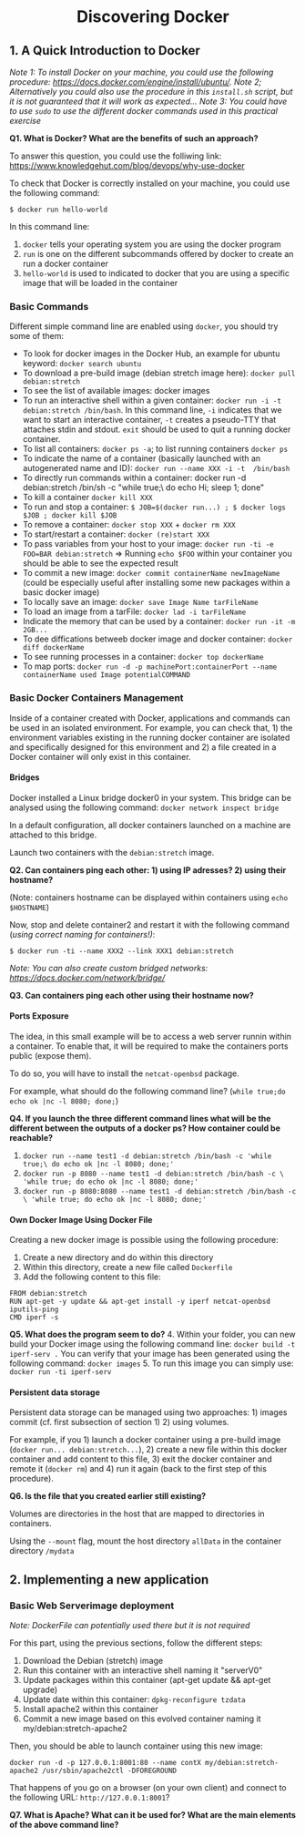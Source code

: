 <center> <h1>Discovering Docker</h1> </center>

## 1. A Quick Introduction to Docker

*Note 1: To install Docker on your machine, you could use the following procedure: https://docs.docker.com/engine/install/ubuntu/.* 
*Note 2; Alternatively you could also use the procedure in this `install.sh` script, but it is not guaranteed that it will work as expected...*
*Note 3: You could have to use `sudo` to use the different docker commands used in this practical exercise*

**Q1. What is Docker? What are the benefits of such an approach?**

To answer this question, you could use the folliwing link: https://www.knowledgehut.com/blog/devops/why-use-docker

To check that Docker is correctly installed on your machine, you could use the following command:

```console
$ docker run hello-world
```

In  this command line:
  1. `docker` tells your operating system you are using the docker program
  2. `run` is one on the different subcommands offered by docker to create an run a docker container
  3. `hello-world` is used to indicated to docker that you are using a specific image that will be loaded in the container

### Basic Commands

Different simple command line are enabled using `docker`, you should try some of them:
  - To look for docker images in the Docker Hub, an example for ubuntu keyword: `docker search ubuntu` 
  - To download a pre-build image (debian stretch image here): `docker pull debian:stretch`
  - To see the list of available images: docker images
  - To run an interactive shell within a given container: `docker run -i -t debian:stretch /bin/bash`. In this command line, `-i` indicates that we want to start an interactive container, `-t` creates a pseudo-TTY that attaches stdin and stdout. `exit` should be used to quit a running docker container.
  - To list all containers: `docker ps -a`; to list running containers `docker ps`
  - To indicate the name of a container (basically launched with an autogenerated name and ID): `docker run --name XXX -i -t  /bin/bash`
  - To directly run commands within a container: docker run -d debian:stretch /bin/sh -c "while true;\ do echo Hi; sleep 1; done"
  - To kill a container `docker kill XXX`
  - To run and stop a container: `$ JOB=$(docker run...) ; $ docker logs $JOB ; docker kill $JOB`
  - To remove a container: `docker stop XXX` + `docker rm XXX`
  - To start/restart a container: `docker (re)start XXX` 
  - To pass variables from your host to your image: `docker run -ti -e FOO=BAR debian:stretch` => Running `echo $FOO` within your container you should be able to see the expected result
  - To commit a new image: `docker commit containerName newImageName` (could be especially useful after installing some new packages within a basic docker image)
  - To locally save an image: `docker save Image Name tarFileName`
  - To load an image from a tarFile: `docker lad -i tarFileName`
  - Indicate the memory that can be used by a container: `docker run -it -m 2GB...`
  - To dee diffications betweeb docker image and docker container: `docker diff dockerName`
  - To see running processes in a container: `docker top dockerName`
  - To map ports: `docker run -d -p machinePort:containerPort --name containerName used Image potentialCOMMAND`


### Basic Docker Containers Management

Inside of a container created with Docker, applications and commands can be used in an isolated environment. For example, you can check that, 1) the environment variables existing in the running docker container are isolated and specifically designed for this environment and 2) a file created in a Docker container will only exist in this container.

#### Bridges

Docker installed a Linux bridge docker0 in your system. This bridge can be analysed using the following command: `docker network inspect bridge`

In a default configuration, all docker containers launched on a machine are attached to this bridge.

Launch two containers with the `debian:stretch` image.

**Q2. Can containers ping each other: 1) using IP adresses? 2) using their hostname?**

(Note: containers hostname can be displayed within containers using `echo $HOSTNAME`)

Now, stop and delete container2 and restart it with the following command (*using correct naming for containers!)*:
```console
$ docker run -ti --name XXX2 --link XXX1 debian:stretch
```

*Note: You can also create custom bridged networks: https://docs.docker.com/network/bridge/*

**Q3. Can containers ping each other using their hostname now?**

#### Ports Exposure

The idea, in this small example will be to access a web server runnin within a container. To enable that, it will be required to make the containers ports public (expose them).

To do so, you will have to install the `netcat-openbsd` package.

For example, what should do the following command line? (`while true;do echo ok |nc -l 8080; done;`)

**Q4. If you launch the three different command lines what will be the different between the outputs of a docker ps? How container could be reachable?**

  1. `docker run --name test1 -d debian:stretch /bin/bash -c 'while true;\ do echo ok |nc -l 8080; done;'`
  2. `docker run -p 8080 --name test1 -d debian:stretch /bin/bash -c \ 'while true; do echo ok |nc -l 8080; done;'`
  3. `docker run -p 8080:8080 --name test1 -d debian:stretch /bin/bash -c \ 'while true; do echo ok |nc -l 8080; done;'`

#### Own Docker Image Using Docker File

Creating a new docker image is possible using the following procedure:
  1. Create a new directory and do within this directory
  2. Within this directory, create a new file called `Dockerfile`
  3. Add the following content to this file:
```console
FROM debian:stretch
RUN apt-get -y update && apt-get install -y iperf netcat-openbsd iputils-ping
CMD iperf -s
```
**Q5. What does the program seem to do?**
  4. Within your folder, you can new build your Docker image using the following command line: `docker build -t iperf-serv .` You can verify that your image has been generated using the following command: `docker images`
  5. To run this image you can simply use: `docker run -ti iperf-serv` 

#### Persistent data storage

Persistent data storage can be managed using two approaches: 1) images commit (cf. first subsection of section 1) 2) using volumes.

For example, if you 1) launch a docker container using a pre-build image (`docker run... debian:stretch...`), 2) create a new file within this docker container and add content to this file, 3) exit the docker container and remote it (`docker rm`) and 4) run it again (back to the first step of this procedure).

**Q6. Is the file that you created earlier still existing?**

Volumes are directories in the host that are mapped to directories in containers. 

Using the `--mount` flag, mount the host directory `allData` in the container directory `/mydata`


## 2. Implementing a new application

### Basic Web Serverimage deployment

*Note: DockerFile can potentially used there but it is not required*

For this part, using the previous sections, follow the different steps:
  1. Download the Debian (stretch) image
  2. Run this container with an interactive shell naming it "serverV0"
  3. Update packages within this container (apt-get update && apt-get upgrade)
  4. Update date within this container: `dpkg-reconfigure tzdata`
  5. Install apache2 within this container
  6. Commit a new image based on this evolved container naming it my/debian:stretch-apache2
  
Then, you should be able to launch container using this new image:

```console
docker run -d -p 127.0.0.1:8001:80 --name contX my/debian:stretch-apache2 /usr/sbin/apache2ctl -DFOREGROUND
```

That happens of you go on a browser (on your own client) and connect to the following URL: `http://127.0.0.1:8001`?

**Q7. What is Apache? What can it be used for? What are the main elements of the above command line?**


